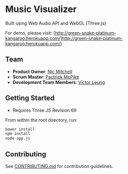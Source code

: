 # Music Visualizer

Built using Web Audio API and WebGL (Three.js)

For demo, please visit: [http://green-snake-platinum-kangaroo.herokuapp.com/]http://green-snake-platinum-kangaroo.herokuapp.com/)

## Team

  - __Product Owner__: [Nic Mitchell](https://github.com/nicmitchell)
  - __Scrum Master__: [Pactrick McPike](https://github.com/mcpike)
  - __Development Team Members__: [Victor Leung](https://github.com/victorleungtw)

## Getting Started

- Requires Three.JS Revision 69

From within the root directory, run:

```sh
bower install
npm install
node app.js
```

## Contributing

See [CONTRIBUTING.md](CONTRIBUTING.md) for contribution guidelines.
